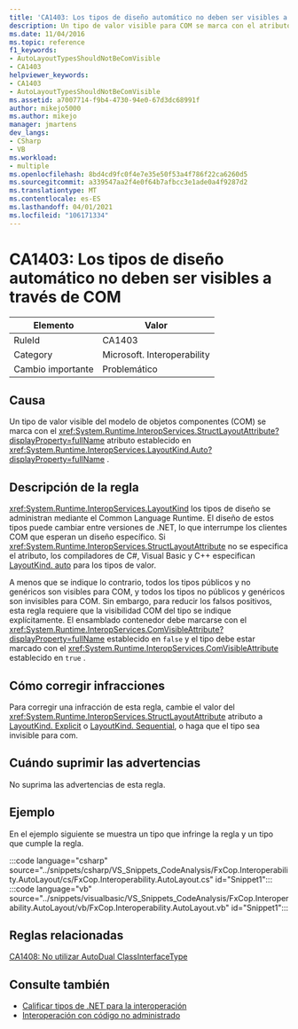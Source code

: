 ```yaml
---
title: 'CA1403: Los tipos de diseño automático no deben ser visibles a través de COM'
description: Un tipo de valor visible para COM se marca con el atributo System. Runtime. InteropServices. StructLayoutAttribute establecido en LayoutKind. auto.
ms.date: 11/04/2016
ms.topic: reference
f1_keywords:
- AutoLayoutTypesShouldNotBeComVisible
- CA1403
helpviewer_keywords:
- CA1403
- AutoLayoutTypesShouldNotBeComVisible
ms.assetid: a7007714-f9b4-4730-94e0-67d3dc68991f
author: mikejo5000
ms.author: mikejo
manager: jmartens
dev_langs:
- CSharp
- VB
ms.workload:
- multiple
ms.openlocfilehash: 8bd4cd9fc0f4e7e35e50f53a4f786f22ca6260d5
ms.sourcegitcommit: a339547aa2f4e0f64b7afbcc3e1ade0a4f9287d2
ms.translationtype: MT
ms.contentlocale: es-ES
ms.lasthandoff: 04/01/2021
ms.locfileid: "106171334"
---
```

# <a name="ca1403-auto-layout-types-should-not-be-com-visible"></a>CA1403: Los tipos de diseño automático no deben ser visibles a través de COM

|Elemento|Valor|
|-|-|
|RuleId|CA1403|
|Category|Microsoft. Interoperability|
|Cambio importante|Problemático|

## <a name="cause"></a>Causa

Un tipo de valor visible del modelo de objetos componentes (COM) se marca con el <xref:System.Runtime.InteropServices.StructLayoutAttribute?displayProperty=fullName> atributo establecido en <xref:System.Runtime.InteropServices.LayoutKind.Auto?displayProperty=fullName> .

## <a name="rule-description"></a>Descripción de la regla

<xref:System.Runtime.InteropServices.LayoutKind> los tipos de diseño se administran mediante el Common Language Runtime. El diseño de estos tipos puede cambiar entre versiones de .NET, lo que interrumpe los clientes COM que esperan un diseño específico. Si <xref:System.Runtime.InteropServices.StructLayoutAttribute> no se especifica el atributo, los compiladores de C#, Visual Basic y C++ especifican [LayoutKind. auto](<xref:System.Runtime.InteropServices.LayoutKind.Auto>) para los tipos de valor.

A menos que se indique lo contrario, todos los tipos públicos y no genéricos son visibles para COM, y todos los tipos no públicos y genéricos son invisibles para COM. Sin embargo, para reducir los falsos positivos, esta regla requiere que la visibilidad COM del tipo se indique explícitamente. El ensamblado contenedor debe marcarse con el <xref:System.Runtime.InteropServices.ComVisibleAttribute?displayProperty=fullName> establecido en `false` y el tipo debe estar marcado con el <xref:System.Runtime.InteropServices.ComVisibleAttribute> establecido en `true` .

## <a name="how-to-fix-violations"></a>Cómo corregir infracciones

Para corregir una infracción de esta regla, cambie el valor del <xref:System.Runtime.InteropServices.StructLayoutAttribute> atributo a [LayoutKind. Explicit](<xref:System.Runtime.InteropServices.LayoutKind.Explicit>) o [LayoutKind. Sequential](<xref:System.Runtime.InteropServices.LayoutKind.Sequential>), o haga que el tipo sea invisible para com.

## <a name="when-to-suppress-warnings"></a>Cuándo suprimir las advertencias

No suprima las advertencias de esta regla.

## <a name="example"></a>Ejemplo

En el ejemplo siguiente se muestra un tipo que infringe la regla y un tipo que cumple la regla.

:::code language="csharp" source="../snippets/csharp/VS_Snippets_CodeAnalysis/FxCop.Interoperability.AutoLayout/cs/FxCop.Interoperability.AutoLayout.cs" id="Snippet1":::
:::code language="vb" source="../snippets/visualbasic/VS_Snippets_CodeAnalysis/FxCop.Interoperability.AutoLayout/vb/FxCop.Interoperability.AutoLayout.vb" id="Snippet1":::

## <a name="related-rules"></a>Reglas relacionadas

[CA1408: No utilizar AutoDual ClassInterfaceType](../code-quality/ca1408.md)

## <a name="see-also"></a>Consulte también

- [Calificar tipos de .NET para la interoperación](/dotnet/framework/interop/qualifying-net-types-for-interoperation)
- [Interoperación con código no administrado](/dotnet/framework/interop/index)
